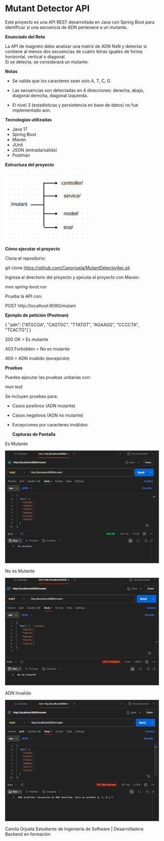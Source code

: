 # Mutant Detector API

Este proyecto es una API REST desarrollada en Java con Spring Boot para identificar si una secuencia de ADN pertenece a un mutante.

**Enunciado del Reto**

La API de magneto debe analizar una matriz de ADN NxN y detectar si contiene al menos dos secuencias de cuatro letras iguales de forma horizontal, vertical o diagonal.  
Si se detecta, se considerará un mutante.

**Notas**

- Se valida que los caracteres sean solo A, T, C, G.

- Las secuencias son detectadas en 4 direcciones: derecha, abajo, diagonal derecha, diagonal izquierda.

- El nivel 3 (estadísticas y persistencia en base de datos) no fue implementado aún.

**Tecnologías utilizadas**

- Java 17
- Spring Boot
- Maven
- JUnit 
- JSON (entrada/salida)
- Postman 

**Estructura del proyecto**

![Estructura](assets/EstructuraProyecto.png)


**Cómo ejecutar el proyecto**

Clona el repositorio:

git clone https://github.com/Canorjuela/MutantDetectorApi.git

Ingresa al directorio del proyecto y ejecuta el proyecto con Maven:

mvn spring-boot:run

Prueba la API con:

POST http://localhost:8080/mutant

**Ejemplo de petición (Postman)**

{
  "adn": ["ATGCGA", "CAGTGC", "TTATGT", "AGAAGG", "CCCCTA", "TCACTG"]
}

200 OK = Es mutante

403 Forbidden = No es mutante

400	= ADN inválido (excepción)


**Pruebas**

Puedes ejecutar las pruebas unitarias con:

mvn test


Se incluyen pruebas para:

- Casos positivos (ADN mutante)

- Casos negativos (ADN no mutante)

- Excepciones por caracteres inválidos


  **Capturas de Pantalla**
  
Es Mutante

![Mutante](assets/Mutante.png)

No es Mutante

![Mutante](assets/NoMutante.png)

ADN Invalido

![Mutante](assets/ADNInvalido.png)



Camila Orjuela Estudiante de Ingeniería de Software | Desarrolladora Backend en formación 

  





